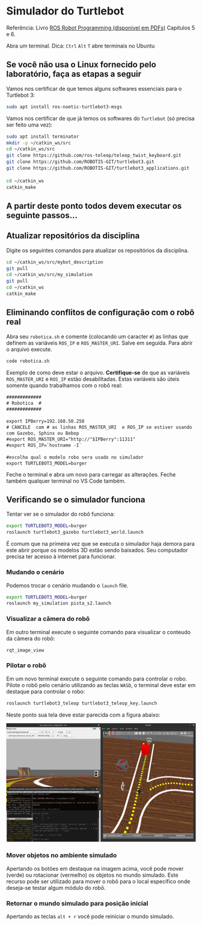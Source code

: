 # Simulador do Turtlebot

Referência: Livro [ROS Robot Programming (disponível em PDFs)](http://community.robotsource.org/t/download-the-ros-robot-programming-book-for-free/51) Capítulos 5 e 6.

Abra um terminal. Dica: `Ctrl` `Alt` `T` abre terminais no Ubuntu

## Se você não usa o Linux fornecido pelo laboratório, faça as etapas a seguir

Vamos nos certificar de que temos alguns softwares essenciais para o Turtlebot 3:

```bash
sudo apt install ros-noetic-turtlebot3-msgs
```


Vamos nos certificar de que já temos os softwares do `Turtlebot` (só precisa ser feito uma vez):

```bash
sudo apt install terminator
mkdir -p ~/catkin_ws/src
cd ~/catkin_ws/src
git clone https://github.com/ros-teleop/teleop_twist_keyboard.git    
git clone https://github.com/ROBOTIS-GIT/turtlebot3.git
git clone https://github.com/ROBOTIS-GIT/turtlebot3_applications.git  

cd ~/catkin_ws
catkin_make
```

## A partir deste ponto todos devem executar os seguinte passos...
## Atualizar repositórios da disciplina
Digite os seguintes comandos para atualizar os repositórios da disciplina.

```bash
cd ~/catkin_ws/src/mybot_description
git pull
cd ~/catkin_ws/src/my_simulation
git pull
cd ~/catkin_ws
catkin_make
```

## Eliminando conflitos de configuração com o robô real

Abra seu `robotica.sh` e comente (colocando um caracter `#`) as linhas que definem as variáveis `ROS_IP` e `ROS_MASTER_URI`. Salve em seguida. Para abrir o arquivo execute.

```bash
code robotica.sh
```

Exemplo de como deve estar o arquivo. **Certifique-se** de que as variáveis `ROS_MASTER_URI` e `ROS_IP` estão desabilitadas. Estas variáveis são úteis somente quando trabalhamos com o robô real:

```bashrc
#############
# Robotica  #
#############

export IPBerry=192.168.50.250
# CANCELE  com # as linhas ROS_MASTER_URI  e ROS_IP se estiver usando com Gazebo, Sphinx ou Bebop
#export ROS_MASTER_URI="http://"$IPBerry":11311" 
#export ROS_IP=`hostname -I`

#escolha qual o modelo robo sera usado no simulador
export TURTLEBOT3_MODEL=burger 
```
    
Feche o terminal e abra um novo para carregar as alterações. Feche também qualquer terminal no VS Code também.


## Verificando se o simulador funciona


Tentar ver se o simulador do robô funciona:

```bash
export TURTLEBOT3_MODEL=burger
roslaunch turtlebot3_gazebo turtlebot3_world.launch
```

É comum que na primeira vez que se executa o simulador haja demora para este abrir porque os modelos 3D estão sendo baixados. Seu computador precisa ter acesso à internet para funcionar.

### Mudando o cenário
Podemos trocar o cenário mudando o `launch` file.

```bash    
export TURTLEBOT3_MODEL=burger
roslaunch my_simulation pista_s2.launch
```
### Visualizar a câmera do robô
Em outro terminal execute o seguinte comando para visualizar o conteudo da câmera do robô:

```bash
rqt_image_view
```

### Pilotar o robô
Em um novo terminal execute o seguinte comando para controlar o robo. Pilote o robô pelo cenário utilizando as teclas `WASD`, o terminal deve estar em destaque para controlar o robo:

```bash
roslaunch turtlebot3_teleop turtlebot3_teleop_key.launch
```

Neste ponto sua tela deve estar parecida com a figura abaixo:

![Simulador com teleop](img/simulador_teleop.png)

### Mover objetos no ambiente simulado
Apertando os botões em destaque na imagem acima, você pode mover (verde) ou rotacionar (vermelho) os objetos no mundo simulado. Este recurso pode ser utilizado para mover o robô para o local específico onde deseja-se testar algum módulo do robô.

### Retornar o mundo simulado para posição inicial
Apertando as teclas `alt + r` você pode reiniciar o mundo simulado.
